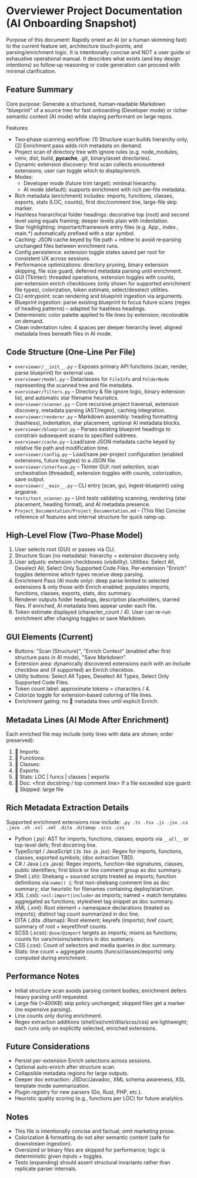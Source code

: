 # Overviewer Project Documentation (AI Onboarding Snapshot)

Purpose of this document: Rapidly orient an AI (or a human skimming fast) to the current feature set, architecture touch‑points, and parsing/enrichment logic. It is intentionally concise and NOT a user guide or exhaustive operational manual. It describes what exists (and key design intentions) so follow‑up reasoning or code generation can proceed with minimal clarification.

## Feature Summary
Core purpose: Generate a structured, human‑readable Markdown “blueprint” of a source tree for fast onboarding (Developer mode) or richer semantic context (AI mode) while staying performant on large repos.

Features:
- Two‑phase scanning workflow: (1) Structure scan builds hierarchy only; (2) Enrichment pass adds rich metadata on demand.
- Project scan of directory tree with ignore rules (e.g. node_modules, venv, dist, build, __pycache__, .git, binary/asset directories).
- Dynamic extension discovery: first scan collects encountered extensions; user can toggle which to display/enrich.
- Modes:
  - Developer mode (future trim target): minimal hierarchy.
  - AI mode (default): supports enrichment with rich per‑file metadata.
- Rich metadata (enrichment) includes: imports, functions, classes, exports, stats (LOC, counts), first doc/comment line, large-file skip marker.
- Hashless hierarchical folder headings: decorative top (root) and second level using equals framing; deeper levels plain with indentation.
- Star highlighting: important/framework entry files (e.g. App.*, index.*, main.*) automatically prefixed with a star symbol.
- Caching: JSON cache keyed by file path + mtime to avoid re‑parsing unchanged files between enrichment runs.
- Config persistence: extension toggle states saved per root for consistent UX across sessions.
- Performance optimizations: directory pruning, binary extension skipping, file size guard, deferred metadata parsing until enrichment.
- GUI (Tkinter): threaded operations, extension toggles with counts, per‑extension enrich checkboxes (only shown for supported enrichment file types), colorization, token estimate, select/deselect utilities.
- CLI entrypoint: scan rendering and blueprint ingestion via arguments.
- Blueprint ingestion: parse existing blueprint to focus future scans (regex of heading patterns) – adapted for hashless headings.
- Deterministic color palette applied to file lines by extension; recolorable on demand.
- Clean indentation rules: 4 spaces per deeper hierarchy level; aligned metadata lines beneath files in AI mode.

## Code Structure (One‑Line Per File)
- `overviewer/__init__.py` – Exposes primary API functions (scan, render, parse blueprint) for external use.
- `overviewer/model.py` – Dataclasses for `FileInfo` and `FolderNode` representing the scanned tree and file metadata.
- `overviewer/filters.py` – Directory & file ignore logic, binary extension list, and automatic star filename heuristics.
- `overviewer/scanner.py` – Core recursive project traversal, extension discovery, metadata parsing (AST/regex), caching integration.
- `overviewer/renderer.py` – Markdown assembly: heading formatting (hashless), indentation, star placement, optional AI metadata blocks.
- `overviewer/blueprint.py` – Parses existing blueprint headings to constrain subsequent scans to specified subtrees.
- `overviewer/cache.py` – Load/save JSON metadata cache keyed by relative file path and modification time.
- `overviewer/config.py` – Load/save per‑project configuration (enabled extensions, future toggles) to a JSON file.
- `overviewer/interface.py` – Tkinter GUI: root selection, scan orchestration (threaded), extension toggles with counts, colorization, save output.
- `overviewer/__main__.py` – CLI entry (scan, gui, ingest-blueprint) using argparse.
- `tests/test_scanner.py` – Unit tests validating scanning, rendering (star placement, heading format), and AI metadata presence.
- `Project_Documentation/Project_Documentation.md` – (This file) Concise reference of features and internal structure for quick ramp‑up.

## High-Level Flow (Two-Phase Model)
1. User selects root (GUI) or passes via CLI.
2. Structure Scan (no metadata): hierarchy + extension discovery only.
3. User adjusts: extension checkboxes (visibility). Utilities: Select All, Deselect All, Select Only Supported Code Files. Per‑extension "Enrich" toggles determine which types receive deep parsing.
4. Enrichment Pass (AI mode only): deep parse limited to selected extensions & only those with Enrich enabled; populates imports, functions, classes, exports, stats, doc summary.
5. Renderer outputs folder headings, description placeholders, starred files. If enriched, AI metadata lines appear under each file.
6. Token estimate displayed (character_count / 4). User can re-run enrichment after changing toggles or save Markdown.

## GUI Elements (Current)
- Buttons: "Scan (Structure)", "Enrich Context" (enabled after first structure pass in AI mode), "Save Markdown".
- Extension area: dynamically discovered extensions each with an Include checkbox and (if supported) an Enrich checkbox.
- Utility buttons: Select All Types, Deselect All Types, Select Only Supported Code Files.
- Token count label: approximate tokens = characters / 4.
- Colorize toggle for extension‑based coloring of file lines.
- Enrichment gating: no 📕 metadata lines until explicit Enrich.

## Metadata Lines (AI Mode After Enrichment)
Each enriched file may include (only lines with data are shown; order preserved):
1. 📕 Imports: <list>
2. 📕 Functions: <list>
3. 📕 Classes: <list>
4. 📕 Exports: <list>
5. 📕 Stats: LOC <n> | funcs <f> | classes <c> | exports <e>
6. 📕 Doc: <first docstring / top comment line>
If a file exceeded size guard: 📕 Skipped: large file

## Rich Metadata Extraction Details
Supported enrichment extensions now include: `.py .ts .tsx .js .jsx .cs .java .sh .xsl .xml .dita .ditamap .scss .css`

- Python (.py): AST for imports, functions, classes; exports via `__all__` or top-level defs; first docstring line.
- TypeScript / JavaScript (.ts .tsx .js .jsx): Regex for imports, functions, classes, exported symbols; (doc extraction TBD).
- C# / Java (.cs .java): Regex imports, function-like signatures, classes, public identifiers; first block or line comment group as doc summary.
- Shell (.sh): Shebang + sourced scripts treated as imports; function definitions via `name() {`; first non-shebang comment line as doc summary; star heuristic for filenames containing deploy/start/run.
- XSL (.xsl): `<xsl:import|include>` as imports; named + match templates aggregated as functions; stylesheet tag snippet as doc summary.
- XML (.xml): Root element + namespace declarations (treated as imports); distinct tag count summarized in doc line.
- DITA (.dita .ditamap): Root element; keyrefs (imports); href count; summary of root + keyref/href counts.
- SCSS (.scss): `@use/@import` targets as imports; mixins as functions; counts for vars/mixins/selectors in doc summary.
- CSS (.css): Count of selectors and media queries in doc summary.
- Stats: line count + aggregate counts (funcs/classes/exports) only computed during enrichment.

## Performance Notes
- Initial structure scan avoids parsing content bodies; enrichment defers heavy parsing until requested.
- Large file (>400KB) skip policy unchanged; skipped files get a marker (no expensive parsing).
- Line counts only during enrichment.
- Regex extraction additions (shell/xsl/xml/dita/scss/css) are lightweight; each runs only on explicitly selected, enriched extensions.

## Future Considerations
- Persist per-extension Enrich selections across sessions.
- Optional auto-enrich after structure scan.
- Collapsible metadata regions for large outputs.
- Deeper doc extraction: JSDoc/Javadoc, XML schema awareness, XSL template mode summarization.
- Plugin registry for new parsers (Go, Rust, PHP, etc.).
- Heuristic quality scoring (e.g., functions per LOC) for future analytics.

## Notes
- This file is intentionally concise and factual; omit marketing prose.
- Colorization & formatting do not alter semantic content (safe for downstream ingestion).
- Oversized or binary files are skipped for performance; logic is deterministic given inputs + toggles.
- Tests (expanding) should assert structural invariants rather than replicate parser internals.

